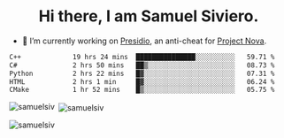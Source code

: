 <h1 align="center">Hi there, I am Samuel Siviero.</h1>

- 🔭 I’m currently working on [Presidio](https://presidio.ac), an anti-cheat for [Project Nova](https://discord.gg/novafn).

<!--START_SECTION:waka-->

```txt
C++             19 hrs 24 mins  ███████████████░░░░░░░░░░   59.71 %
C#              2 hrs 50 mins   ██▒░░░░░░░░░░░░░░░░░░░░░░   08.73 %
Python          2 hrs 22 mins   █▓░░░░░░░░░░░░░░░░░░░░░░░   07.31 %
HTML            2 hrs 1 min     █▓░░░░░░░░░░░░░░░░░░░░░░░   06.24 %
CMake           1 hr 52 mins    █▒░░░░░░░░░░░░░░░░░░░░░░░   05.75 %
```

<!--END_SECTION:waka-->

<p><img align="left" src="https://github-readme-stats.vercel.app/api/top-langs?username=samuelsiv&show_icons=true&locale=en&layout=compact&theme=radical" alt="samuelsiv" /></p>

<p>&nbsp;<img align="center" src="https://github-readme-stats.vercel.app/api?username=samuelsiv&show_icons=true&locale=en&theme=radical" alt="samuelsiv" /></p>
<p align="left"> <img src="https://komarev.com/ghpvc/?username=samuelsiv&label=Profile%20views&color=0e75b6&style=flat" alt="samuelsiv" /> </p>
